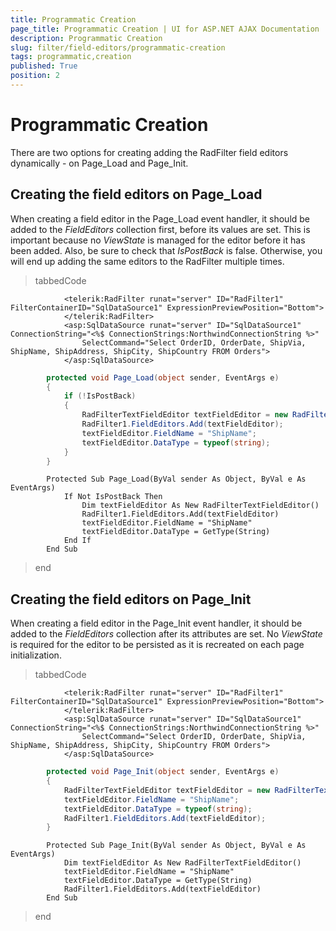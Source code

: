 ```yaml
---
title: Programmatic Creation
page_title: Programmatic Creation | UI for ASP.NET AJAX Documentation
description: Programmatic Creation
slug: filter/field-editors/programmatic-creation
tags: programmatic,creation
published: True
position: 2
---
```


# Programmatic Creation



There are two options for creating adding the RadFilter field editors dynamically - on Page_Load and Page_Init.

## Creating the field editors on Page_Load

When creating a field editor in the Page_Load event handler, it should be added to the *FieldEditors* collection first, before its values are set. This is important because no *ViewState* is managed for the editor before it has been added. Also, be sure to check that *IsPostBack*	is false. Otherwise, you will end up adding the same editors to the RadFilter multiple times.

>tabbedCode

````ASPNET
	        <telerik:RadFilter runat="server" ID="RadFilter1" FilterContainerID="SqlDataSource1" ExpressionPreviewPosition="Bottom">
	        </telerik:RadFilter>
	        <asp:SqlDataSource runat="server" ID="SqlDataSource1" ConnectionString="<%$ ConnectionStrings:NorthwindConnectionString %>"
	            SelectCommand="Select OrderID, OrderDate, ShipVia, ShipName, ShipAddress, ShipCity, ShipCountry FROM Orders">
	        </asp:SqlDataSource>
````



````C#
	    protected void Page_Load(object sender, EventArgs e)
	    {
	        if (!IsPostBack)
	        {
	            RadFilterTextFieldEditor textFieldEditor = new RadFilterTextFieldEditor();
	            RadFilter1.FieldEditors.Add(textFieldEditor);
	            textFieldEditor.FieldName = "ShipName";
	            textFieldEditor.DataType = typeof(string);
	        }
	    }
````



````VB.NET
	    Protected Sub Page_Load(ByVal sender As Object, ByVal e As EventArgs)
	        If Not IsPostBack Then
	            Dim textFieldEditor As New RadFilterTextFieldEditor()
	            RadFilter1.FieldEditors.Add(textFieldEditor)
	            textFieldEditor.FieldName = "ShipName"
	            textFieldEditor.DataType = GetType(String)
	        End If
	    End Sub
````


>end

## Creating the field editors on Page_Init

When creating a field editor in the Page_Init event handler, it should be added to the *FieldEditors* collection after its attributes are set. No *ViewState* is required for the editor to be persisted as it is recreated on each page initialization.

>tabbedCode

````ASPNET
	        <telerik:RadFilter runat="server" ID="RadFilter1" FilterContainerID="SqlDataSource1" ExpressionPreviewPosition="Bottom">
	        </telerik:RadFilter>
	        <asp:SqlDataSource runat="server" ID="SqlDataSource1" ConnectionString="<%$ ConnectionStrings:NorthwindConnectionString %>"
	            SelectCommand="Select OrderID, OrderDate, ShipVia, ShipName, ShipAddress, ShipCity, ShipCountry FROM Orders">
	        </asp:SqlDataSource>
````



````C#
	    protected void Page_Init(object sender, EventArgs e)
	    {
	        RadFilterTextFieldEditor textFieldEditor = new RadFilterTextFieldEditor();
	        textFieldEditor.FieldName = "ShipName";
	        textFieldEditor.DataType = typeof(string);
	        RadFilter1.FieldEditors.Add(textFieldEditor);
	    }
````



````VB.NET
	    Protected Sub Page_Init(ByVal sender As Object, ByVal e As EventArgs)
	        Dim textFieldEditor As New RadFilterTextFieldEditor()
	        textFieldEditor.FieldName = "ShipName"
	        textFieldEditor.DataType = GetType(String)
	        RadFilter1.FieldEditors.Add(textFieldEditor)
	    End Sub
````


>end
